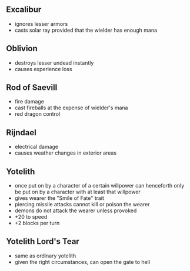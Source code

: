 


## Excalibur
- ignores lesser armors
- casts solar ray provided that the wielder has enough mana

## Oblivion
- destroys lesser undead instantly
- causes experience loss

## Rod of Saevill
- fire damage
- cast fireballs at the expense of wielder's mana
- red dragon control

## Rijndael
- electrical damage
- causes weather changes in exterior areas

## Yotelith
- once put on by a character of a certain willpower can henceforth only be put on by a character with at least that willpower
- gives wearer the "Smile of Fate" trait
- piercing missile attacks cannot kill or poison the wearer
- demons do not attack the wearer unless provoked
- +20 to speed
- +2 blocks per turn

## Yotelith Lord's Tear
- same as ordinary yotelith
- given the right circumstances, can open the gate to hell



